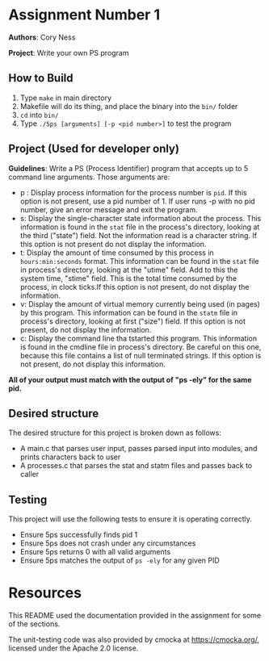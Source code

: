 # Assignment Number 1

**Authors**: Cory Ness

**Project**: Write your own PS program

## How to Build

 1. Type `make` in main directory
 2. Makefile will do its thing, and place the binary into the `bin/` folder
 3. `cd` into `bin/`
 4. Type `./5ps [arguments] [-p <pid number>]` to test the program

## Project (Used for developer only)

**Guidelines**: Write a PS (Process Identifier) program that accepts up to 5 command line arguments. Those arguments are:
 - p <pid>: Display process information for the process number is `pid`. If this option is not present, use a pid number of 1. If user runs -p with no pid number, give an error message and exit the program.
 - s: Display the single-character state information about the process. This information is found in the `stat` file in the process's directory, looking at the third ("state") field. Not the information read is a character string. If this option is not present do not display the information.
 - t: Display the amount of time consumed by this process in `hours:min:seconds` format. This information can be found in the `stat` file in process's directory, looking at the "utime" field. Add to this the system time, "stime" field. This is the total time consumed by the process, in clock ticks.If this option is not present, do not display the information.
 - v: Display the amount of virtual memory currently being used (in pages) by this program. This information can be found in the `statm` file in process's directory, looking at first ("size") field. If this option is not present, do not display the information.
 - c: Display the command line tha tstarted this program. This information is found in the cmdline file in process's directory. Be careful on this one, because this file contains a list of null terminated strings. If this option is not present, do not display this information.

**All of your output must match with the output of "ps -ely" for the same pid.**

## Desired structure
The desired structure for this project is broken down as follows:
 - A main.c that parses user input, passes parsed input into modules, and prints characters back to user
 - A processes.c that parses the stat and statm files and passes back to caller

## Testing
This project will use the following tests to ensure it is operating correctly.
 - Ensure 5ps successfully finds pid 1
 - Ensure 5ps does not crash under any circumstances
 - Ensure 5ps returns 0 with all valid arguments
 - Ensure 5ps matches the output of `ps -ely` for any given PID

# Resources
This README used the documentation provided in the assignment for some of the sections.

The unit-testing code was also provided by cmocka at https://cmocka.org/, licensed under the Apache 2.0 license. 

